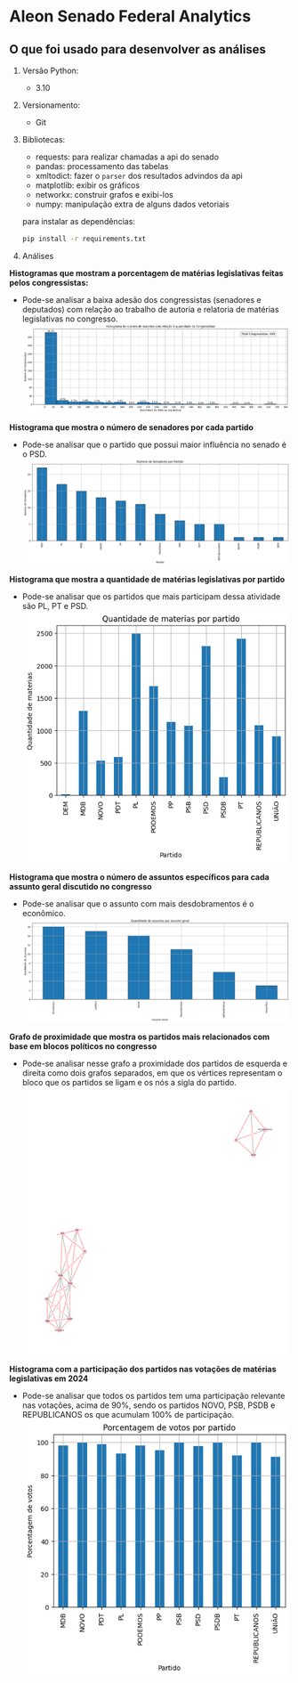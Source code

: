 # Aleon Senado Federal Analytics

## O que foi usado para desenvolver as análises

1. Versão Python:

   - 3.10

2. Versionamento:

   - Git

3. Bibliotecas:

   - requests: para realizar chamadas a api do senado
   - pandas: processamento das tabelas
   - xmltodict: fazer o `parser` dos resultados advindos da api
   - matplotlib: exibir os gráficos
   - networkx: construir grafos e exibi-los
   - numpy: manipulação extra de alguns dados vetoriais

   para instalar as dependências:

   ```bash
   pip install -r requirements.txt
   ```

4. Análises

**Histogramas que mostram a porcentagem de matérias legislativas feitas pelos congressistas:**

- Pode-se analisar a baixa adesão dos congressistas (senadores e deputados) com relação ao trabalho de autoria e relatoria de matérias legislativas no congresso.
  ![Matérias Legislativas por senadores](histograma_congressistas.png)

**Histograma que mostra o número de senadores por cada partido**

- Pode-se analisar que o partido que possui maior influência no senado é o PSD.
  ![Senadores por partido](senadores_por_partido.png)

**Histograma que mostra a quantidade de matérias legislativas por partido**

- Pode-se analisar que os partidos que mais participam dessa atividade são PL, PT e PSD.
  ![Matérias Legislativas por partido](materias_legislativas_por_partido.png)

**Histograma que mostra o número de assuntos específicos para cada assunto geral discutido no congresso**

- Pode-se analisar que o assunto com mais desdobramentos é o econômico.
  ![Assuntos especificos](assuntos_especificos_por_geral.png)

**Grafo de proximidade que mostra os partidos mais relacionados com base em blocos políticos no congresso**

- Pode-se analisar nesse grafo a proximidade dos partidos de esquerda e direita como dois grafos separados, em que os vértices representam o bloco que os partidos se ligam e os nós a sigla do partido.
  ![Blocos Políticos](grafo_proximidade.png)

**Histograma com a participação dos partidos nas votações de matérias legislativas em 2024**

- Pode-se analisar que todos os partidos tem uma participação relevante nas votações, acima de 90%, sendo os partidos NOVO, PSB, PSDB e REPUBLICANOS os que acumulam 100% de participação.
  ![Participação em votação](porcentagem_participacao_partido.png)
